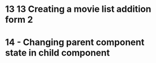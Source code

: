 # 13 13 Creating a movie list addition form 2




# 14 - Changing parent component state in child component


